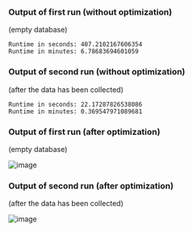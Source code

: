 ### Output of first run (without optimization)
(empty database)
```
Runtime in seconds: 407.2102167606354
Runtime in minutes: 6.78683694601059
```

### Output of second run (without optimization)
(after the data has been collected)
```
Runtime in seconds: 22.17287826538086
Runtime in minutes: 0.369547971089681
```
### Output of first run (after optimization)
(empty database)

![image](https://github.com/user-attachments/assets/9cd9ca64-8a41-44d7-b993-0eefdff4ae72)

### Output of second run (after optimization)
(after the data has been collected)

![image](https://github.com/user-attachments/assets/bb769a6c-c83e-4499-9407-899b5135465b)
